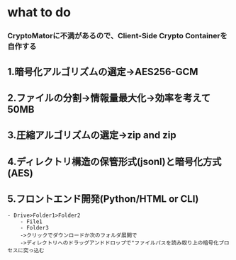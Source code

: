 # what to do
### CryptoMatorに不満があるので、Client-Side Crypto Containerを自作する
## 1.暗号化アルゴリズムの選定->AES256-GCM
## 2.ファイルの分割->情報量最大化->効率を考えて50MB
## 3.圧縮アルゴリズムの選定->zip and zip
## 4.ディレクトリ構造の保管形式(jsonl)と暗号化方式(AES)
## 5.フロントエンド開発(Python/HTML or CLI)
    - Drive>Folder1>Folder2
        - File1
        - Folder3
        ->クリックでダウンロードか次のフォルダ展開で
        ->ディレクトリへのドラッグアンドドロップで"ファイルパスを読み取り上の暗号化プロセスに突っ込む
